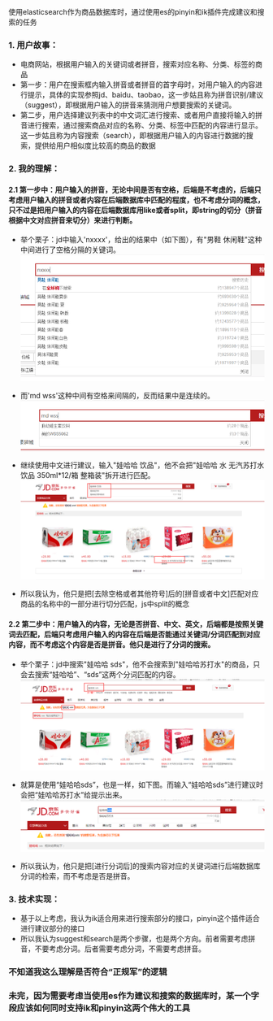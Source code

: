 
使用elasticsearch作为商品数据库时，通过使用es的pinyin和ik插件完成建议和搜索的任务


### 1. 用户故事：

  * 电商网站，根据用户输入的关键词或者拼音，搜索对应名称、分类、标签的商品
  * 第一步：用户在搜索框内输入拼音或者拼音的首字母时，对用户输入的内容进行提示，具体的实现参照jd、baidu、taobao，这一步姑且称为拼音识别/建议（suggest），即根据用户输入的拼音来猜测用户想要搜索的关键词。
  * 第二步，用户选择建议列表中的中文词汇进行搜索、或者用户直接将输入的拼音进行搜索，通过搜索商品对应的名称、分类、标签中匹配的内容进行显示。这一步姑且称为内容搜索（search），即根据用户输入的内容进行数据的搜索，提供给用户相似度比较高的商品的数据 
  
### 2. 我的理解：

#### 2.1 第一步中：用户输入的拼音，无论中间是否有空格，后端是不考虑的，后端只考虑用户输入的拼音或者内容在后端数据库中匹配的程度，也不考虑分词的概念，只不过是把用户输入的内容在后端数据库用like或者split，即string的切分（拼音根据中文对应拼音来切分）来进行判断。

* 举个栗子：jd中输入'nxxxx'，给出的结果中（如下图），有"男鞋 休闲鞋"这种中间进行了空格分隔的关键词。![nxxxx的建议](https://raw.githubusercontent.com/occultskyrong/zzone/master/doc/3.0_ElasticSearch/images/nxxxx.png)
 
* 而'md wss'这种中间有空格来间隔的，反而结果中是连续的。![md wss的建议](https://github.com/occultskyrong/zzone/blob/master/doc/3.0_ElasticSearch/images/mdwss.png?raw=true)
 
* 继续使用中文进行建议，输入"娃哈哈 饮品"，他不会把"娃哈哈 水 无汽苏打水饮品 350ml*12/箱 整箱装"拆开进行匹配。![娃哈哈 饮品](https://github.com/occultskyrong/zzone/blob/master/doc/3.0_ElasticSearch/images/%E5%A8%83%E5%93%88%E5%93%88%20%E9%A5%AE%E5%93%81.png?raw=true)
 
* 所以我认为，他只是把[去除空格或者其他符号]后的[拼音或者中文]匹配对应商品的名称中的一部分进行切分匹配，js中split的概念
 
#### 2.2 第二步中：用户输入的内容，无论是否拼音、中文、英文，后端都是按照关键词去匹配，后端只考虑用户输入的内容在后端是否能通过关键词/分词匹配到对应内容，而不考虑这个内容是否是拼音。他只是进行了分词的搜索。

* 举个栗子：jd中搜索"娃哈哈 sds"，他不会搜索到"娃哈哈苏打水"的商品，只会去搜索“娃哈哈”、“sds”这两个分词匹配的内容。![娃哈哈 sds](https://github.com/occultskyrong/zzone/blob/master/doc/3.0_ElasticSearch/images/%E5%A8%83%E5%93%88%E5%93%88%20sds.png?raw=true)

* 就算是使用“娃哈哈sds”，也是一样，如下图。而输入“娃哈哈sds”进行建议时会把“娃哈哈苏打水”给提示出来。![娃哈哈sds](https://github.com/occultskyrong/zzone/blob/master/doc/3.0_ElasticSearch/images/%E5%A8%83%E5%93%88%E5%93%88sds.png)

* 所以我认为，他只是把[进行分词后]的搜索内容对应的关键词进行后端数据库分词的检索，而不考虑是否是拼音。

### 3. 技术实现：
* 基于以上考虑，我认为ik适合用来进行搜索部分的接口，pinyin这个插件适合进行建议部分的接口 
* 所以我认为suggest和search是两个步骤，也是两个方向。前者需要考虑拼音，不要考虑分词。后者需要考虑分词，不需要考虑拼音。

### 不知道我这么理解是否符合“正规军”的逻辑

### 未完，因为需要考虑当使用es作为建议和搜索的数据库时，某一个字段应该如何同时支持ik和pinyin这两个伟大的工具



